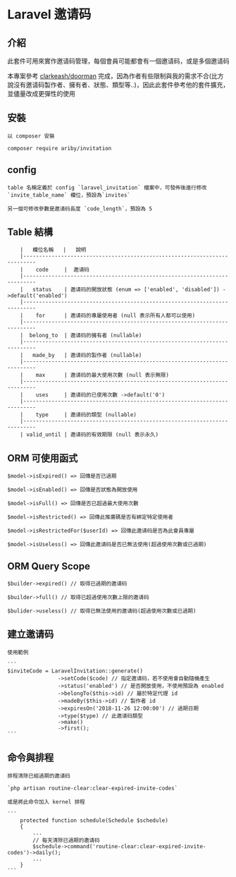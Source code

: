# Laravel 邀请码

## 介紹

此套件可用來實作邀请码管理，每個會員可能都會有一個邀请码，或是多個邀请码

本專案參考 [clarkeash/doorman](https://github.com/clarkeash/doorman) 完成，因為作者有些限制與我的需求不合(比方說沒有邀请码製作者、擁有者、狀態、類型等..)，因此此套件參考他的套件擴充，並儘量改成更彈性的使用

## 安裝

    以 composer 安裝

    composer require ariby/invitation
    
## config

    table 名稱定義於 config `laravel_invitation` 檔案中，可發佈後進行修改 `invite_table_name` 欄位，預設為`invites`
    
    另一個可修改參數是邀请码長度 `code_length`，預設為 5
    
    
## Table 結構

        |   欄位名稱   |   說明 
        |--------------------------------------------------------------------------
        |    code     |  邀请码  
        |--------------------------------------------------------------------------
        |   status    | 邀请码的開放狀態 (enum => ['enabled', 'disabled']) ->default('enabled')
        |--------------------------------------------------------------------------
        |    for      | 邀请码的專屬使用者 (null 表示所有人都可以使用)
        |--------------------------------------------------------------------------
        |  belong_to  | 邀请码的擁有者 (nullable)
        |--------------------------------------------------------------------------
        |   made_by   | 邀请码的製作者 (nullable)
        |--------------------------------------------------------------------------
        |    max      | 邀请码的最大使用次數 (null 表示無限)
        |--------------------------------------------------------------------------
        |    uses     | 邀请码的已使用次數 ->default('0')
        |--------------------------------------------------------------------------
        |    type     | 邀请码的類型 (nullable)
        |--------------------------------------------------------------------------
        | valid_until | 邀请码的有效期限 (null 表示永久)
        
## ORM 可使用函式

    $model->isExpired() => 回傳是否已過期
    
    $model->isEnabled() => 回傳是否狀態為開放使用
    
    $model->isFull() => 回傳是否已超過最大使用次數
    
    $model->isRestricted() => 回傳此推廣碼是否有綁定特定使用者
    
    $model->isRestrictedFor($userId) => 回傳此邀请码是否為此會員專屬
    
    $model->isUseless() => 回傳此邀请码是否已無法使用(超過使用次數或已過期)
    
## ORM Query Scope

    $builder->expired() // 取得已過期的邀请码
    
    $builder->full() // 取得已超過使用次數上限的邀请码
    
    $bulider->useless() // 取得已無法使用的邀请码(超過使用次數或已過期)
    
## 建立邀请码

    使用範例
    
    ```
    $inviteCode = LaravelInvitation::generate()
                    ->setCode($code) // 指定邀请码，若不使用會自動隨機產生
                    ->status('enabled') // 是否開放使用，不使用預設為 enabled
                    ->belongTo($this->id) // 屬於特定代理 id
                    ->madeBy($this->id) // 製作者 id
                    ->expiresOn('2018-11-26 12:00:00') // 過期日期
                    ->type($type) // 此邀请码類型
                    ->make()
                    ->first();
    ```
## 命令與排程

    排程清除已經過期的邀请码
    
    `php artisan routine-clear:clear-expired-invite-codes`
    
    或是將此命令加入 kernel 排程
    
    ```
        protected function schedule(Schedule $schedule)
        {
            ...
            // 每天清除已過期的邀请码
            $schedule->command('routine-clear:clear-expired-invite-codes')->daily();
            ...
        }
    ```
